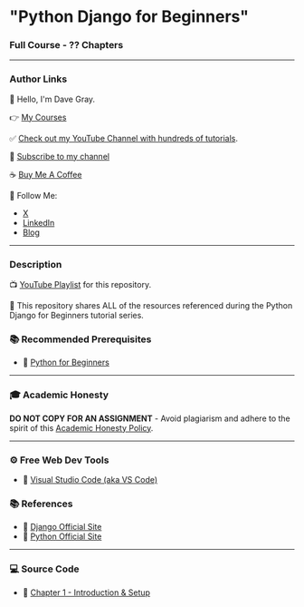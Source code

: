 # "Python Django for Beginners"

### Full Course - ?? Chapters

---

### Author Links

👋 Hello, I'm Dave Gray.

👉 [My Courses](https://courses.davegray.codes/)

✅ [Check out my YouTube Channel with hundreds of tutorials](https://www.youtube.com/DaveGrayTeachesCode).

🚩 [Subscribe to my channel](https://bit.ly/3nGHmNn)

☕ [Buy Me A Coffee](https://buymeacoffee.com/DaveGray)

🚀 Follow Me:

- [X](https://x.com/yesdavidgray)
- [LinkedIn](https://www.linkedin.com/in/davidagray/)
- [Blog](https://www.davegray.codes)

---

### Description

📺 [YouTube Playlist]() for this repository.

🚀 This repository shares ALL of the resources referenced during the Python Django for Beginners tutorial series.

### 📚 Recommended Prerequisites
- 🔗 [Python for Beginners](https://youtu.be/H2EJuAcrZYU)

---

### 🎓 Academic Honesty

**DO NOT COPY FOR AN ASSIGNMENT** - Avoid plagiarism and adhere to the spirit of this [Academic Honesty Policy](https://www.freecodecamp.org/news/academic-honesty-policy/).

---

### ⚙ Free Web Dev Tools
- 🔗 [Visual Studio Code (aka VS Code)](https://code.visualstudio.com/)

### 📚 References
- 🔗 [Django Official Site](https://www.djangoproject.com/)
- 🔗 [Python Official Site](https://www.python.org/)

---

### 💻 Source Code

- 🔗 [Chapter 1 - Introduction & Setup](https://github.com/gitdagray/django-course/tree/main/lesson01)

